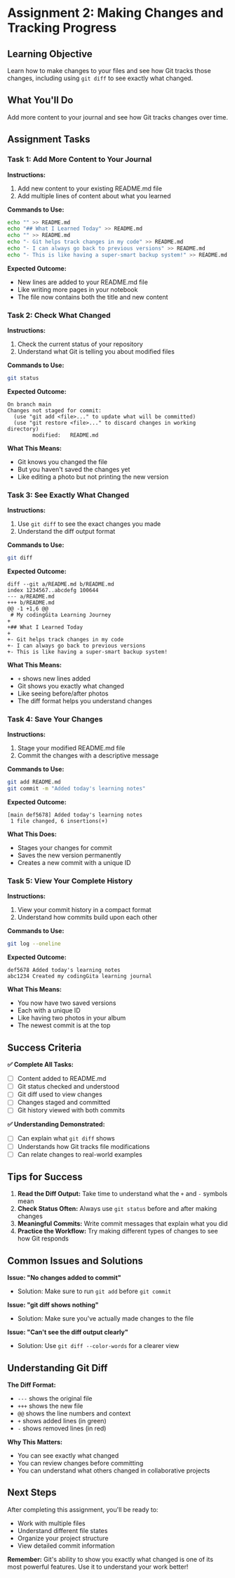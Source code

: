 # Assignment 2: Making Changes and Tracking Progress

## Learning Objective
Learn how to make changes to your files and see how Git tracks those changes, including using `git diff` to see exactly what changed.

## What You'll Do
Add more content to your journal and see how Git tracks changes over time.

## Assignment Tasks

### Task 1: Add More Content to Your Journal
**Instructions:**
1. Add new content to your existing README.md file
2. Add multiple lines of content about what you learned

**Commands to Use:**
```bash
echo "" >> README.md
echo "## What I Learned Today" >> README.md
echo "" >> README.md
echo "- Git helps track changes in my code" >> README.md
echo "- I can always go back to previous versions" >> README.md
echo "- This is like having a super-smart backup system!" >> README.md
```

**Expected Outcome:**
- New lines are added to your README.md file
- Like writing more pages in your notebook
- The file now contains both the title and new content

### Task 2: Check What Changed
**Instructions:**
1. Check the current status of your repository
2. Understand what Git is telling you about modified files

**Commands to Use:**
```bash
git status
```

**Expected Outcome:**
```
On branch main
Changes not staged for commit:
  (use "git add <file>..." to update what will be committed)
  (use "git restore <file>..." to discard changes in working directory)
        modified:   README.md
```

**What This Means:**
- Git knows you changed the file
- But you haven't saved the changes yet
- Like editing a photo but not printing the new version

### Task 3: See Exactly What Changed
**Instructions:**
1. Use `git diff` to see the exact changes you made
2. Understand the diff output format

**Commands to Use:**
```bash
git diff
```

**Expected Outcome:**
```
diff --git a/README.md b/README.md
index 1234567..abcdefg 100644
--- a/README.md
+++ b/README.md
@@ -1 +1,6 @@
 # My codingGita Learning Journey
+
+## What I Learned Today
+
+- Git helps track changes in my code
+- I can always go back to previous versions
+- This is like having a super-smart backup system!
```

**What This Means:**
- `+` shows new lines added
- Git shows you exactly what changed
- Like seeing before/after photos
- The diff format helps you understand changes

### Task 4: Save Your Changes
**Instructions:**
1. Stage your modified README.md file
2. Commit the changes with a descriptive message

**Commands to Use:**
```bash
git add README.md
git commit -m "Added today's learning notes"
```

**Expected Outcome:**
```
[main def5678] Added today's learning notes
 1 file changed, 6 insertions(+)
```

**What This Does:**
- Stages your changes for commit
- Saves the new version permanently
- Creates a new commit with a unique ID

### Task 5: View Your Complete History
**Instructions:**
1. View your commit history in a compact format
2. Understand how commits build upon each other

**Commands to Use:**
```bash
git log --oneline
```

**Expected Outcome:**
```
def5678 Added today's learning notes
abc1234 Created my codingGita learning journal
```

**What This Means:**
- You now have two saved versions
- Each with a unique ID
- Like having two photos in your album
- The newest commit is at the top

## Success Criteria

**✅ Complete All Tasks:**
- [ ] Content added to README.md
- [ ] Git status checked and understood
- [ ] Git diff used to view changes
- [ ] Changes staged and committed
- [ ] Git history viewed with both commits

**✅ Understanding Demonstrated:**
- [ ] Can explain what `git diff` shows
- [ ] Understands how Git tracks file modifications
- [ ] Can relate changes to real-world examples

## Tips for Success

1. **Read the Diff Output:** Take time to understand what the `+` and `-` symbols mean
2. **Check Status Often:** Always use `git status` before and after making changes
3. **Meaningful Commits:** Write commit messages that explain what you did
4. **Practice the Workflow:** Try making different types of changes to see how Git responds

## Common Issues and Solutions

**Issue: "No changes added to commit"**
- Solution: Make sure to run `git add` before `git commit`

**Issue: "git diff shows nothing"**
- Solution: Make sure you've actually made changes to the file

**Issue: "Can't see the diff output clearly"**
- Solution: Use `git diff --color-words` for a clearer view

## Understanding Git Diff

**The Diff Format:**
- `---` shows the original file
- `+++` shows the new file
- `@@` shows the line numbers and context
- `+` shows added lines (in green)
- `-` shows removed lines (in red)

**Why This Matters:**
- You can see exactly what changed
- You can review changes before committing
- You can understand what others changed in collaborative projects

## Next Steps

After completing this assignment, you'll be ready to:
- Work with multiple files
- Understand different file states
- Organize your project structure
- View detailed commit information

**Remember:** Git's ability to show you exactly what changed is one of its most powerful features. Use it to understand your work better!
